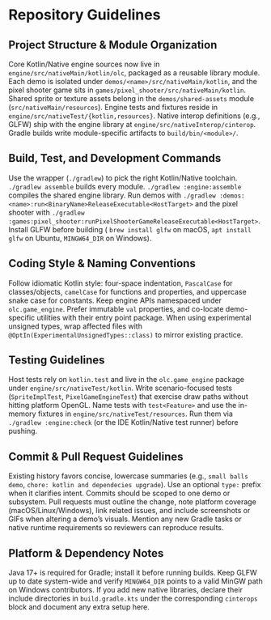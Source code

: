 # Repository Guidelines

## Project Structure & Module Organization

Core Kotlin/Native engine sources now live in `engine/src/nativeMain/kotlin/olc`, packaged as a reusable library module.
Each demo is isolated under `demos/<name>/src/nativeMain/kotlin`, and the pixel shooter game sits in
`games/pixel_shooter/src/nativeMain/kotlin`. Shared sprite or texture assets belong in the `demos/shared-assets`
module (`src/nativeMain/resources`). Engine tests and fixtures reside in `engine/src/nativeTest/{kotlin,resources}`.
Native interop definitions (e.g., GLFW) ship with the engine library at `engine/src/nativeInterop/cinterop`.
Gradle builds write module-specific artifacts to `build/bin/<module>/`.

## Build, Test, and Development Commands

Use the wrapper (`./gradlew`) to pick the right Kotlin/Native toolchain. `./gradlew assemble` builds every module.
`./gradlew :engine:assemble` compiles the shared engine library. Run demos with
`./gradlew :demos:<name>:run<BinaryName>ReleaseExecutable<HostTarget>` and the pixel shooter with
`./gradlew :games:pixel_shooter:runPixelShooterGameReleaseExecutable<HostTarget>`. Install GLFW before building (
`brew install glfw`
on macOS, `apt install glfw` on Ubuntu, `MINGW64_DIR` on Windows).

## Coding Style & Naming Conventions

Follow idiomatic Kotlin style: four-space indentation, `PascalCase` for classes/objects, `camelCase` for functions and
properties, and uppercase snake case for constants. Keep engine APIs namespaced under `olc.game_engine`. Prefer
immutable `val` properties, and co-locate demo-specific utilities with their entry point package. When using
experimental unsigned types, wrap affected files with `@OptIn(ExperimentalUnsignedTypes::class)` to mirror existing
practice.

## Testing Guidelines

Host tests rely on `kotlin.test` and live in the `olc.game_engine` package under `engine/src/nativeTest/kotlin`. Write
scenario-focused tests (`SpriteImplTest`, `PixelGameEngineTest`) that exercise draw paths without hitting platform
OpenGL. Name tests with `test<Feature>` and use the in-memory fixtures in `engine/src/nativeTest/resources`. Run them
via
`./gradlew :engine:check` (or the IDE Kotlin/Native test runner) before pushing.

## Commit & Pull Request Guidelines

Existing history favors concise, lowercase summaries (e.g., `small balls demo`,
`chore: kotlin and dependecies upgrade`). Use an optional `type:` prefix when it clarifies intent. Commits should be
scoped to one demo or subsystem. Pull requests must outline the change, note platform coverage (macOS/Linux/Windows),
link related issues, and include screenshots or GIFs when altering a demo’s visuals. Mention any new Gradle tasks or
native runtime requirements so reviewers can reproduce results.

## Platform & Dependency Notes

Java 17+ is required for Gradle; install it before running builds. Keep GLFW up to date system-wide and verify
`MINGW64_DIR` points to a valid MinGW path on Windows contributors. If you add new native libraries, declare their
include directories in `build.gradle.kts` under the corresponding `cinterops` block and document any extra setup here.
